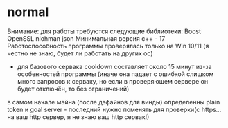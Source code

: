 # normal
Внимание: для работы требуются следующие библиотеки:
Boost
OpenSSL
nlohman json
Минимальная версия c++ - 17
Работоспособность программы проверялась только на Win 10/11 (я честно не знаю, будет ли работать на других ос)
+ для базового сервака cooldown составляет около 15 минут из-за особенностей программы (иначе она падает с ошибкой слишком много запросов к серваку, но если в проверяющем сервере он будет отключён, то без ограничений)

в самом начале мэйна (после дэфайнов для винды) определенны plain token и goal server - последний нужно поменять для проверки(с https... на ваш http сервер, я не знаю ваш http сервак!)
